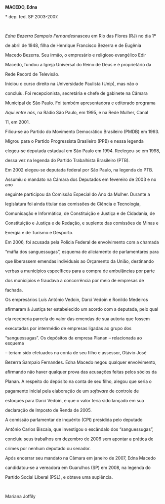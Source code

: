 **MACEDO, Edna**



\* dep. fed. SP 2003-2007.



 



*Edna Bezerra Sampaio Fernandes*nasceu em Rio das Flores (RJ) no dia 1º

de abril de 1948, filha de Henrique Francisco Bezerra e de Eugênia

Macedo Bezerra. Seu irmão, o empresário e religioso evangélico Edir

Macedo, fundou a Igreja Universal do Reino de Deus e é proprietário da

Rede Record de Televisão.



Iniciou o curso direito na Universidade Paulista (Unip), mas não o

concluiu. Foi recepcionista, secretária e chefe de gabinete na Câmara

Municipal de São Paulo. Foi também apresentadora e editorado programa

*Aqui entre nós*, na Rádio São Paulo, em 1995, e na Rede Mulher, Canal

11, em 2001.



Filiou-se ao Partido do Movimento Democrático Brasileiro (PMDB) em 1993.

Migrou para o Partido Progressista Brasileiro (PPB) e nessa legenda

elegeu-se deputada estadual em São Paulo em 1994. Reelegeu-se em 1998,

dessa vez na legenda do Partido Trabalhista Brasileiro (PTB).



Em 2002 elegeu-se deputada federal por São Paulo, na legenda do PTB.

Assumiu o mandato na Câmara dos Deputados em fevereiro de 2003 e no ano

seguinte participou da Comissão Especial do Ano da Mulher. Durante a

legislatura foi ainda titular das comissões de Ciência e Tecnologia,

Comunicação e Informática, de Constituição e Justiça e de Cidadania, de

Constituição e Justiça e de Redação, e suplente das comissões de Minas e

Energia e de Turismo e Desporto.



Em 2006, foi acusada pela Polícia Federal de envolvimento com a chamada

“máfia dos sanguessugas”, esquema de aliciamento de parlamentares para

que liberassem emendas individuais ao Orçamento da União, destinando

verbas a municípios específicos para a compra de ambulâncias por parte

dos municípios e fraudava a concorrência por meio de empresas de

fachada.



Os empresários Luís Antônio Vedoin, Darci Vedoin e Ronildo Medeiros

afirmaram à Justiça ter estabelecido um acordo com a deputada, pelo qual

ela receberia parcela do valor das emendas de sua autoria que fossem

executadas por intermédio de empresas ligadas ao grupo dos

“sanguessugas”. Os depósitos da empresa Planan – relacionada ao esquema

– teriam sido efetuados na conta de seu filho e assessor, Otávio José

Bezerra Sampaio Fernandes. Edna Macedo negou qualquer envolvimento,

afirmando não haver qualquer prova das acusações feitas pelos sócios da

Planan. A respeito do depósito na conta de seu filho, alegou que seria o

pagamento inicial pela elaboração de um *software* de controle de

estoques para Darci Vedoin, e que o valor teria sido lançado em sua

declaração de Imposto de Renda de 2005.



A comissão parlamentar de inquérito (CPI) presidida pelo deputado

Antônio Carlos Biscaia, que investigou o escândalo dos “sanguessugas”,

concluiu seus trabalhos em dezembro de 2006 sem apontar a prática de

crimes por nenhum deputado ou senador.



Após encerrar seu mandato na Câmara em janeiro de 2007, Edna Macedo

candidatou-se a vereadora em Guarulhos (SP) em 2008, na legenda do

Partido Social Liberal (PSL), e obteve uma suplência.



 



Mariana Joffily



